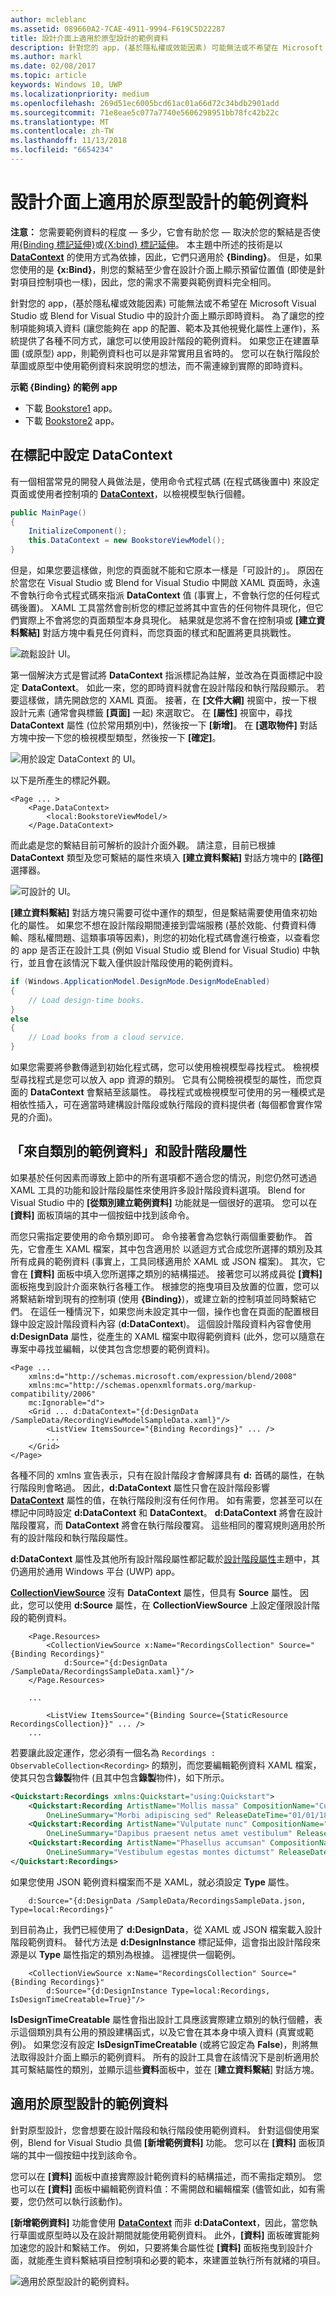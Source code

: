 ```yaml
---
author: mcleblanc
ms.assetid: 089660A2-7CAE-4911-9994-F619C5D22287
title: 設計介面上適用於原型設計的範例資料
description: 針對您的 app，(基於隱私權或效能因素) 可能無法或不希望在 Microsoft Visual Studio 或 Blend for Visual Studio 中的設計介面上顯示即時資料。
ms.author: markl
ms.date: 02/08/2017
ms.topic: article
keywords: Windows 10, UWP
ms.localizationpriority: medium
ms.openlocfilehash: 269d51ec6005bcd61ac01a66d72c34bdb2901add
ms.sourcegitcommit: 71e8eae5c077a7740e5606298951bb78fc42b22c
ms.translationtype: MT
ms.contentlocale: zh-TW
ms.lasthandoff: 11/13/2018
ms.locfileid: "6654234"
---
```

<a name="sample-data-on-the-design-surface-and-for-prototyping"></a>設計介面上適用於原型設計的範例資料
=============================================================================================



**注意：** 您需要範例資料的程度 — 多少，它會有助於您 — 取決於您的繫結是否使用[{Binding 標記延伸}](https://msdn.microsoft.com/library/windows/apps/Mt204782)或[{X:bind} 標記延伸](https://msdn.microsoft.com/library/windows/apps/Mt204783)。 本主題中所述的技術是以 [**DataContext**](https://msdn.microsoft.com/library/windows/apps/BR208713) 的使用方式為依據，因此，它們只適用於 **{Binding}**。 但是，如果您使用的是 **{x:Bind}**，則您的繫結至少會在設計介面上顯示預留位置值 (即使是針對項目控制項也一樣)，因此，您的需求不需要與範例資料完全相同。

針對您的 app，(基於隱私權或效能因素) 可能無法或不希望在 Microsoft Visual Studio 或 Blend for Visual Studio 中的設計介面上顯示即時資料。 為了讓您的控制項能夠填入資料 (讓您能夠在 app 的配置、範本及其他視覺化屬性上運作)，系統提供了各種不同方式，讓您可以使用設計階段的範例資料。 如果您正在建置草圖 (或原型) app，則範例資料也可以是非常實用且省時的。 您可以在執行階段於草圖或原型中使用範例資料來說明您的想法，而不需連線到實際的即時資料。

**示範 {Binding} 的範例 app**

-   下載 [Bookstore1](http://go.microsoft.com/fwlink/?linkid=532950) app。
-   下載 [Bookstore2](http://go.microsoft.com/fwlink/?linkid=532952) app。

<a name="setting-datacontext-in-markup"></a>在標記中設定 DataContext
-----------------------------

有一個相當常見的開發人員做法是，使用命令式程式碼 (在程式碼後置中) 來設定頁面或使用者控制項的 [**DataContext**](https://msdn.microsoft.com/library/windows/apps/BR208713)，以檢視模型執行個體。

``` csharp
public MainPage()
{
    InitializeComponent();
    this.DataContext = new BookstoreViewModel();
}
```

但是，如果您要這樣做，則您的頁面就不能和它原本一樣是「可設計的」。 原因在於當您在 Visual Studio 或 Blend for Visual Studio 中開啟 XAML 頁面時，永遠不會執行命令式程式碼來指派 **DataContext** 值 (事實上，不會執行您的任何程式碼後置)。 XAML 工具當然會剖析您的標記並將其中宣告的任何物件具現化，但它們實際上不會將您的頁面類型本身具現化。 結果就是您將不會在控制項或 **\[建立資料繫結\]** 對話方塊中看見任何資料，而您頁面的樣式和配置將更具挑戰性。

![疏鬆設計 UI。](images/displaying-data-in-the-designer-01.png)

第一個解決方式是嘗試將 **DataContext** 指派標記為註解，並改為在頁面標記中設定 **DataContext**。 如此一來，您的即時資料就會在設計階段和執行階段顯示。 若要這樣做，請先開啟您的 XAML 頁面。 接著，在 **\[文件大綱\]** 視窗中，按一下根設計元素 (通常會與標籤 **\[頁面\]** 一起) 來選取它。 在 **\[屬性\]** 視窗中，尋找 **DataContext** 屬性 (位於常用類別中)，然後按一下 **\[新增\]**。 在 **\[選取物件\]** 對話方塊中按一下您的檢視模型類型，然後按一下 **\[確定\]**。

![用於設定 DataContext 的 UI。](images/displaying-data-in-the-designer-02.png)

以下是所產生的標記外觀。

``` xaml
<Page ... >
    <Page.DataContext>
        <local:BookstoreViewModel/>
    </Page.DataContext>
```

而此處是您的繫結目前可解析的設計介面外觀。 請注意，目前已根據 **DataContext** 類型及您可繫結的屬性來填入 **\[建立資料繫結\]** 對話方塊中的 **\[路徑\]** 選擇器。

![可設計的 UI。](images/displaying-data-in-the-designer-03.png)

**\[建立資料繫結\]** 對話方塊只需要可從中運作的類型，但是繫結需要使用值來初始化的屬性。 如果您不想在設計階段期間連接到雲端服務 (基於效能、付費資料傳輸、隱私權問題、這類事項等因素)，則您的初始化程式碼會進行檢查，以查看您的 app 是否正在設計工具 (例如 Visual Studio 或 Blend for Visual Studio) 中執行，並且會在該情況下載入僅供設計階段使用的範例資料。

``` csharp
if (Windows.ApplicationModel.DesignMode.DesignModeEnabled)
{
    // Load design-time books.
}
else
{
    // Load books from a cloud service.
}
```

如果您需要將參數傳遞到初始化程式碼，您可以使用檢視模型尋找程式。 檢視模型尋找程式是您可以放入 app 資源的類別。 它具有公開檢視模型的屬性，而您頁面的 **DataContext** 會繫結至該屬性。 尋找程式或檢視模型可使用的另一種模式是相依性插入，可在適當時建構設計階段或執行階段的資料提供者 (每個都會實作常見的介面)。

<a name="sample-data-from-class-and-design-time-attributes"></a>「來自類別的範例資料」和設計階段屬性
---------------------------------------------------------------------------------------

如果基於任何因素而導致上節中的所有選項都不適合您的情況，則您仍然可透過 XAML 工具的功能和設計階段屬性來使用許多設計階段資料選項。 Blend for Visual Studio 中的 **\[從類別建立範例資料\]** 功能就是一個很好的選項。 您可以在 **\[資料\]** 面板頂端的其中一個按鈕中找到該命令。

而您只需指定要使用的命令類別即可。 命令接著會為您執行兩個重要動作。 首先，它會產生 XAML 檔案，其中包含適用於 以遞迴方式合成您所選擇的類別及其所有成員的範例資料 (事實上，工具同樣適用於 XAML 或 JSON 檔案)。 其次，它會在 **\[資料\]** 面板中填入您所選擇之類別的結構描述。 接著您可以將成員從 **\[資料\]** 面板拖曳到設計介面來執行各種工作。 根據您的拖曳項目及放置的位置，您可以將繫結新增到現有的控制項 (使用 **{Binding}**)，或建立新的控制項並同時繫結它們。 在這任一種情況下，如果您尚未設定其中一個，操作也會在頁面的配置根目錄中設定設計階段資料內容 (**d:DataContext**)。 這個設計階段資料內容會使用 **d:DesignData** 屬性，從產生的 XAML 檔案中取得範例資料 (此外，您可以隨意在專案中尋找並編輯，以使其包含您想要的範例資料)。

``` xaml
<Page ...
    xmlns:d="http://schemas.microsoft.com/expression/blend/2008"
    xmlns:mc="http://schemas.openxmlformats.org/markup-compatibility/2006"
    mc:Ignorable="d">
    <Grid ... d:DataContext="{d:DesignData /SampleData/RecordingViewModelSampleData.xaml}"/>
        <ListView ItemsSource="{Binding Recordings}" ... />
        ...
    </Grid>
</Page>
```

各種不同的 xmlns 宣告表示，只有在設計階段才會解譯具有 **d:** 首碼的屬性，在執行階段則會略過。 因此，**d:DataContext** 屬性只會在設計階段影響 [**DataContext**](https://msdn.microsoft.com/library/windows/apps/BR208713) 屬性的值，在執行階段則沒有任何作用。 如有需要，您甚至可以在標記中同時設定 **d:DataContext** 和 **DataContext**。 **d:DataContext** 將會在設計階段覆寫，而 **DataContext** 將會在執行階段覆寫。 這些相同的覆寫規則適用於所有的設計階段和執行階段屬性。

**d:DataContext** 屬性及其他所有設計階段屬性都記載於[設計階段屬性](http://go.microsoft.com/fwlink/p/?LinkId=272504)主題中，其仍適用於通用 Windows 平台 (UWP) app。

[**CollectionViewSource**](https://msdn.microsoft.com/library/windows/apps/BR209833) 沒有 **DataContext** 屬性，但具有 **Source** 屬性。 因此，您可以使用 **d:Source** 屬性，在 **CollectionViewSource** 上設定僅限設計階段的範例資料。

``` xaml
    <Page.Resources>
        <CollectionViewSource x:Name="RecordingsCollection" Source="{Binding Recordings}"
            d:Source="{d:DesignData /SampleData/RecordingsSampleData.xaml}"/>
    </Page.Resources>

    ...

        <ListView ItemsSource="{Binding Source={StaticResource RecordingsCollection}}" ... />
    ...
```

若要讓此設定運作，您必須有一個名為 `Recordings : ObservableCollection<Recording>` 的類別，而您要編輯範例資料 XAML 檔案，使其只包含**錄製**物件 (且其中包含**錄製**物件)，如下所示。

``` xml
<Quickstart:Recordings xmlns:Quickstart="using:Quickstart">
    <Quickstart:Recording ArtistName="Mollis massa" CompositionName="Cubilia metus"
        OneLineSummary="Morbi adipiscing sed" ReleaseDateTime="01/01/1800 15:53:17"/>
    <Quickstart:Recording ArtistName="Vulputate nunc" CompositionName="Parturient vestibulum"
        OneLineSummary="Dapibus praesent netus amet vestibulum" ReleaseDateTime="01/01/1800 15:53:17"/>
    <Quickstart:Recording ArtistName="Phasellus accumsan" CompositionName="Sit bibendum"
        OneLineSummary="Vestibulum egestas montes dictumst" ReleaseDateTime="01/01/1800 15:53:17"/>
</Quickstart:Recordings>
```

如果您使用 JSON 範例資料檔案而不是 XAML，就必須設定 **Type** 屬性。

``` xaml
    d:Source="{d:DesignData /SampleData/RecordingsSampleData.json, Type=local:Recordings}"
```

到目前為止，我們已經使用了 **d:DesignData**，從 XAML 或 JSON 檔案載入設計階段範例資料。 替代方法是 **d:DesignInstance** 標記延伸，這會指出設計階段來源是以 **Type** 屬性指定的類別為根據。 這裡提供一個範例。

``` xaml
    <CollectionViewSource x:Name="RecordingsCollection" Source="{Binding Recordings}"
        d:Source="{d:DesignInstance Type=local:Recordings, IsDesignTimeCreatable=True}"/>
```

**IsDesignTimeCreatable** 屬性會指出設計工具應該實際建立類別的執行個體，表示這個類別具有公用的預設建構函式，以及它會在其本身中填入資料 (真實或範例)。 如果您沒有設定 **IsDesignTimeCreatable** (或將它設定為 **False**)，則將無法取得設計介面上顯示的範例資料。 所有的設計工具會在該情況下是剖析適用於其可繫結屬性的類別，並顯示這些**資料**面板中，並在 [**建立資料繫結**] 對話方塊。

<a name="sample-data-for-prototyping"></a>適用於原型設計的範例資料
--------------------------------------------------------

針對原型設計，您會想要在設計階段和執行階段使用範例資料。 針對這個使用案例，Blend for Visual Studio 具備 **\[新增範例資料\]** 功能。 您可以在 **\[資料\]** 面板頂端的其中一個按鈕中找到該命令。

您可以在 **\[資料\]** 面板中直接實際設計範例資料的結構描述，而不需指定類別。 您也可以在 **\[資料\]** 面板中編輯範例資料值：不需開啟和編輯檔案 (儘管如此，如有需要，您仍然可以執行該動作)。

**\[新增範例資料\]** 功能會使用 [**DataContext**](https://msdn.microsoft.com/library/windows/apps/BR208713) 而非 **d:DataContext**，因此，當您執行草圖或原型時以及在設計期間就能使用範例資料。 此外，**\[資料\]** 面板確實能夠加速您的設計和繫結工作。 例如，只要將集合屬性從 **\[資料\]** 面板拖曳到設計介面，就能產生資料繫結項目控制項和必要的範本，來建置並執行所有就緒的項目。

![適用於原型設計的範例資料。](images/displaying-data-in-the-designer-04.png)
